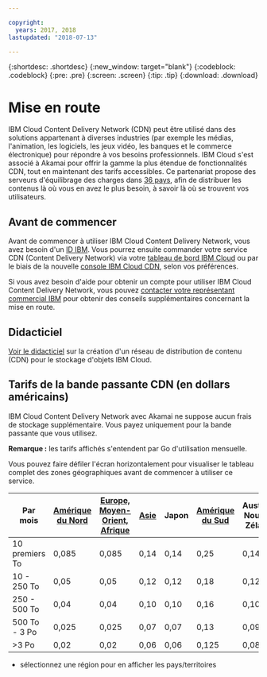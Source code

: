 ```yaml
---

copyright:
  years: 2017, 2018
lastupdated: "2018-07-13"

---
```


{:shortdesc: .shortdesc}
{:new_window: target="blank"}
{:codeblock: .codeblock}
{:pre: .pre}
{:screen: .screen}
{:tip: .tip}
{:download: .download}

# Mise en route

IBM Cloud Content Delivery Network (CDN) peut être utilisé dans des solutions appartenant à diverses industries (par exemple les médias, l'animation, les logiciels, les jeux vidéo, les banques et le commerce électronique) pour répondre à vos besoins professionnels. IBM Cloud s'est associé à Akamai pour offrir la gamme la plus étendue de fonctionnalités CDN, tout en maintenant des tarifs accessibles. Ce partenariat propose des serveurs d'équilibrage des charges dans [36 pays](edge-servers.html#list-of-edge-servers), afin de distribuer les contenus là où vous en avez le plus besoin, à savoir là où se trouvent vos utilisateurs.

## Avant de commencer

Avant de commencer à utiliser IBM Cloud Content Delivery Network, vous avez besoin d'un [ID IBM](https://www.ibm.com/account/us-en/signup/register.html). Vous pourrez ensuite commander votre service CDN (Content Delivery Network) via votre [tableau de bord IBM Cloud](https://console.bluemix.net/catalog/infrastructure/cdn-powered-by-akamai) ou par le biais de la nouvelle [console IBM Cloud CDN](https://www.ibm.com/cloud/cdn), selon vos préférences.

Si vous avez besoin d'aide pour obtenir un compte pour utiliser IBM Cloud Content Delivery Network, vous pouvez [contacter votre représentant commercial IBM](https://www.ibm.com/cloud-computing/bluemix/contact-us) pour obtenir des conseils supplémentaires concernant la mise en route.

## Didacticiel

[Voir le didacticiel](https://console.bluemix.net/docs/tutorials/static-files-cdn.html#accelerate-delivery-of-static-files-using-a-cdn) sur la création d'un réseau de distribution de contenu (CDN) pour le stockage d'objets IBM Cloud.

## Tarifs de la bande passante CDN (en dollars américains)

IBM Cloud Content Delivery Network avec Akamai ne suppose aucun frais de stockage supplémentaire. Vous payez uniquement pour la bande passante que vous utilisez.

**Remarque :** les tarifs affichés s'entendent par Go d'utilisation mensuelle.

Vous pouvez faire défiler l'écran horizontalement pour visualiser le tableau complet des zones géographiques avant de commencer à utiliser ce service.

|Par mois| [Amérique du Nord](north-america-region.html) | [Europe, Moyen-Orient, Afrique](emea-region.html) | [Asie](asia-region.html) | Japon | [Amérique du Sud](south-america-region.html) | Australie, Nouvelle Zélande | Inde |
|-------|-----|-----|-----|-----|-----|----|-----|
|10 premiers To| 0,085 | 0,085 | 0,14 | 0,14 | 0,25 | 0,14 | 0,17 |
|10 - 250 To | 0,05 | 0,05 | 0,12 | 0,12 | 0,18 | 0,12 | 0,11 |
|250 - 500 To| 0,04 | 0,04 | 0,10 | 0,10 | 0,16 | 0,10 | 0,10 |
|500 To - 3 Po| 0,025 | 0,025| 0,07 | 0,07 | 0,13 | 0,09 | 0,09 |
|\>3 Po| 0,02 | 0,02 | 0,06 | 0,06 | 0,125 | 0,085 | 0,085 |
* sélectionnez une région pour en afficher les pays/territoires
